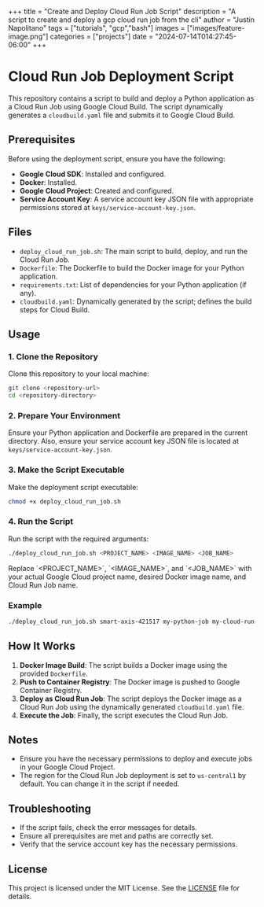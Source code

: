 +++
title =  "Create and Deploy Cloud Run Job Script"
description = "A script to create and deploy a gcp cloud run job from the cli"
author = "Justin Napolitano"
tags = ["tutorials", "gcp","bash"]
images = ["images/feature-image.png"]
categories = ["projects"]
date = "2024-07-14T014:27:45-06:00"
+++



# Cloud Run Job Deployment Script

This repository contains a script to build and deploy a Python application as a Cloud Run Job using Google Cloud Build. The script dynamically generates a `cloudbuild.yaml` file and submits it to Google Cloud Build.

## Prerequisites

Before using the deployment script, ensure you have the following:

- **Google Cloud SDK**: Installed and configured.
- **Docker**: Installed.
- **Google Cloud Project**: Created and configured.
- **Service Account Key**: A service account key JSON file with appropriate permissions stored at `keys/service-account-key.json`.

## Files

- `deploy_cloud_run_job.sh`: The main script to build, deploy, and run the Cloud Run Job.
- `Dockerfile`: The Dockerfile to build the Docker image for your Python application.
- `requirements.txt`: List of dependencies for your Python application (if any).
- `cloudbuild.yaml`: Dynamically generated by the script; defines the build steps for Cloud Build.

## Usage

### 1. Clone the Repository

Clone this repository to your local machine:

```bash
git clone <repository-url>
cd <repository-directory>
```

### 2. Prepare Your Environment

Ensure your Python application and Dockerfile are prepared in the current directory. Also, ensure your service account key JSON file is located at `keys/service-account-key.json`.

### 3. Make the Script Executable

Make the deployment script executable:

```bash
chmod +x deploy_cloud_run_job.sh
```

### 4. Run the Script

Run the script with the required arguments:

```bash
./deploy_cloud_run_job.sh <PROJECT_NAME> <IMAGE_NAME> <JOB_NAME>
```

Replace \`<PROJECT_NAME>\`, \`<IMAGE_NAME>\`, and \`<JOB_NAME>\` with your actual Google Cloud project name, desired Docker image name, and Cloud Run Job name.

### Example

```bash
./deploy_cloud_run_job.sh smart-axis-421517 my-python-job my-cloud-run-job
```

## How It Works

1. **Docker Image Build**: The script builds a Docker image using the provided `Dockerfile`.
2. **Push to Container Registry**: The Docker image is pushed to Google Container Registry.
3. **Deploy as Cloud Run Job**: The script deploys the Docker image as a Cloud Run Job using the dynamically generated `cloudbuild.yaml` file.
4. **Execute the Job**: Finally, the script executes the Cloud Run Job.

## Notes

- Ensure you have the necessary permissions to deploy and execute jobs in your Google Cloud Project.
- The region for the Cloud Run Job deployment is set to `us-central1` by default. You can change it in the script if needed.

## Troubleshooting

- If the script fails, check the error messages for details.
- Ensure all prerequisites are met and paths are correctly set.
- Verify that the service account key has the necessary permissions.

## License

This project is licensed under the MIT License. See the [LICENSE](LICENSE) file for details.
